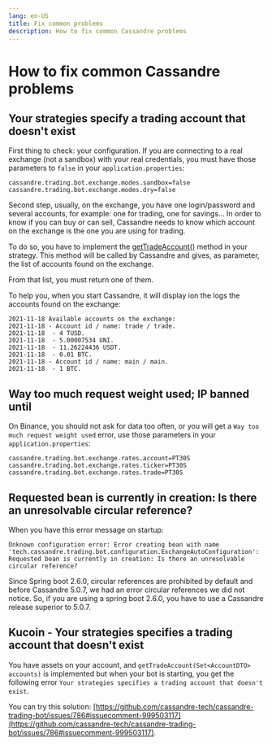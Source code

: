 ```yaml
---
lang: en-US
title: Fix common problems
description: How to fix common Cassandre problems
---
```

# How to fix common Cassandre problems

## Your strategies specify a trading account that doesn't exist
First thing to check: your configuration. If you are connecting to a real exchange (not a sandbox) with your real credentials, you must have those parameters to `false` in your `application.properties`:

```properties
cassandre.trading.bot.exchange.modes.sandbox=false
cassandre.trading.bot.exchange.modes.dry=false
```

Second step, usually, on the exchange, you have one login/password and several accounts, for example: one for trading, one for savings... In order to know if you can buy or can sell, Cassandre needs to know which account on the exchange is the one you are using for trading.

To do so, you have to implement the [getTradeAccount()](https://www.javadoc.io/doc/tech.cassandre.trading.bot/cassandre-trading-bot-spring-boot-autoconfigure/latest/tech/cassandre/trading/bot/strategy/CassandreStrategyInterface.html#getTradeAccount%28java.util.Set%29) method in your strategy. This method will be called by Cassandre and gives, as parameter, the list of accounts found on the exchange.

From that list, you must return one of them.

To help you, when you start Cassandre, it will display ion the logs the accounts found on the exchange:
```
2021-11-18 Available accounts on the exchange:
2021-11-18 - Account id / name: trade / trade.
2021-11-18  - 4 TUSD.
2021-11-18  - 5.00007534 UNI.
2021-11-18  - 11.26224436 USDT.
2021-11-18  - 0.01 BTC.
2021-11-18 - Account id / name: main / main.
2021-11-18  - 1 BTC.
```

## Way too much request weight used; IP banned until
On Binance, you should not ask for data too often, or you will get a `Way too much request weight used` error, use those parameters in your `application.properties`:
```properties
cassandre.trading.bot.exchange.rates.account=PT30S
cassandre.trading.bot.exchange.rates.ticker=PT30S
cassandre.trading.bot.exchange.rates.trade=PT30S
```

## Requested bean is currently in creation: Is there an unresolvable circular reference?
When you have this error message on startup:
```
̀Unknown configuration error: Error creating bean with name 'tech.cassandre.trading.bot.configuration.ExchangeAutoConfiguration': Requested bean is currently in creation: Is there an unresolvable circular reference?
```

Since Spring boot 2.6.0, circular references are prohibited by default and before Cassandre 5.0.7, we had an error circular references we did not notice. So, if you are using a spring boot 2.6.0, you have to use a Cassandre release superior to 5.0.7.

## Kucoin - Your strategies specifies a trading account that doesn't exist
You have assets on your account, and `getTradeAccount(Set<AccountDTO> accounts)` is implemented but when your bot is starting, you get the following error `Your strategies specifies a trading account that doesn't exist`.

You can try this solution: [https://github.com/cassandre-tech/cassandre-trading-bot/issues/786#issuecomment-999503117](https://github.com/cassandre-tech/cassandre-trading-bot/issues/786#issuecomment-999503117).